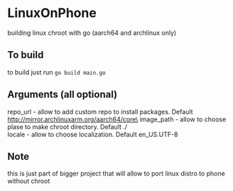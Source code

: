 # LinuxOnPhone
building linux chroot with go (aarch64 and archlinux only)
## To build
to build just run
```go build main.go```
## Arguments (all optional)
repo_url - allow to add custom repo to install packages. Default http://mirror.archlinuxarm.org/aarch64/core\
image_path - allow to choose plase to make chroot directory. Default ./\
locale - allow to choose localization. Default en_US.UTF-8
## Note
this is just part of bigger project that will allow to port linux distro to phone without chroot

